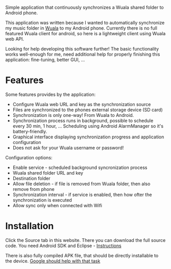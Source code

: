 Simple application that continuously synchronizes a Wuala shared folder to Android phone.

This application was written because I wanted to automatically synchronize my music folder in [Wuala](http://www.wuala.com) to my Android phone. Currently there is no full featured Wuala client for android, so here is a lightweight client using Wuala web API.

Looking for help developing this software further! The basic functionality works well-enough for me, need additional help for properly finishing this application: fine-tuning, better GUI, ...

# Features #

Some features provides by the application:
  * Configure Wuala web URL and key as the synchronization source
  * Files are synchronized to the phones external storage device (SD card)
  * Synchronization is only one-way! From Wuala to Android.
  * Synchronization process runs in background, possible to schedule every 30 min, 1 hour, ... Scheduling using Android AlarmManager so it's battery-friendly.
  * Graphical interface displaying synchronization progress and application configuration
  * Does not ask for your Wuala username or password!

Configuration options:
  * Enable service - scheduled background syncronization process
  * Wuala shared folder URL and key
  * Destination folder
  * Allow file deletion - if file is removed from Wuala folder, then also remove from phone
  * Synchronization interval - if service is enabled, then how ofter the synchronization is executed
  * Allow sync only when connected with Wifi

# Installation #

Click the Source tab in this website. There you can download the full source code.
You need Android SDK and Eclipse - [Instructions](http://developer.android.com/guide/developing/eclipse-adt.html)

There is also fully compiled APK file, that should be directly installable to the device. [Google should help with that task](http://www.google.ee/search?q=install+apk+file+on+android)